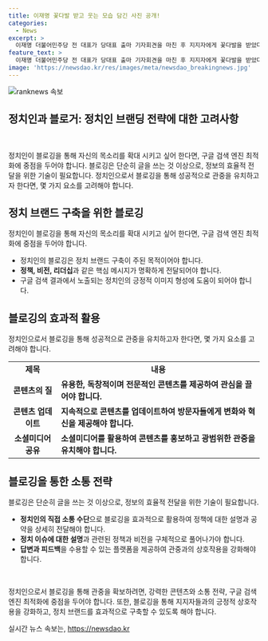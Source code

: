 ```yaml
---
title: 이재명 꽃다발 받고 웃는 모습 담긴 사진 공개!
categories:
  - News
excerpt: >
  이재명 더불어민주당 전 대표가 당대표 출마 기자회견을 마친 후 지지자에게 꽃다발을 받았다. 사진영상기획부 발로 뛰는 더팩트는 24시간 여러분의 제보를 기다립니다. ▶더팩트 제보 카카오톡 더팩트제보 검색 ▶이메일: jebo@tf.co.kr ▶뉴스 홈페이지: talk.tf.co.kr/bbs/report/write
feature_text: >
  이재명 더불어민주당 전 대표가 당대표 출마 기자회견을 마친 후 지지자에게 꽃다발을 받았다. 사진영상기획부 발로 뛰는 더팩트는 24시간 여러분의 제보를 기다립니다. ▶더팩트 제보 카카오톡 더팩트제보 검색 ▶이메일: jebo@tf.co.kr ▶뉴스 홈페이지: talk.tf.co.kr/bbs/report/write
image: 'https://newsdao.kr/res/images/meta/newsdao_breakingnews.jpg'
---
```


<p><img src="https://newsdao.kr/res/images/meta/newsdao_breakingnews.jpg" alt="ranknews 속보" /></p>

<h2>정치인과 블로거: 정치인 브랜딩 전략에 대한 고려사항</h2>

<p data-ke-size="size16">&nbsp;</p>

<p>정치인이 블로깅을 통해 자신의 목소리를 확대 시키고 싶어 한다면, 구글 검색 엔진 최적화에 중점을 두어야 합니다. 블로깅은 단순히 글을 쓰는 것 이상으로, 정보의 효율적 전달을 위한 기술이 필요합니다. 정치인으로서 블로깅을 통해 성공적으로 관중을 유치하고자 한다면, 몇 가지 요소를 고려해야 합니다. </p>

<h2 data-ke-size="size26">정치 브랜드 구축을 위한 블로깅</h2>

<p>정치인이 블로깅을 통해 자신의 목소리를 확대 시키고 싶어 한다면, 구글 검색 엔진 최적화에 중점을 두어야 합니다.</p>

<ul>
  <li>정치인의 블로깅은 정치 브랜드 구축이 주된 목적이어야 합니다.</li>
  <li><b>정책, 비전, 리더십</b>과 같은 핵심 메시지가 명확하게 전달되어야 합니다.</li>
  <li>구글 검색 결과에서 노출되는 정치인의 긍정적 이미지 형성에 도움이 되어야 합니다.</li>
</ul>

<h2 data-ke-size="size26">블로깅의 효과적 활용</h2>

<p>정치인으로서 블로깅을 통해 성공적으로 관중을 유치하고자 한다면, 몇 가지 요소를 고려해야 합니다.</p>

<table>
  <tr>
    <td style="text-align: center; height: 17px;"><b>제목</b></td>
    <td style="text-align: center; height: 17px;"><b>내용</b></td>
  </tr>
  <tr>
    <td style="text-align: center; height: 17px;"><b>콘텐츠의 질</b></td>
    <td><b>유용한, 독창적이며 전문적인 콘텐츠를 제공하여 관심을 끌어야 합니다.</b></td>
  </tr>
  <tr>
    <td style="text-align: center; height: 17px;"><b>콘텐츠 업데이트</b></td>
    <td><b>지속적으로 콘텐츠를 업데이트하여 방문자들에게 변화와 혁신을 제공해야 합니다.</b></td>
  </tr>
  <tr>
    <td style="text-align: center; height: 17px;"><b>소셜미디어 공유</b></td>
    <td><b>소셜미디어를 활용하여 콘텐츠를 홍보하고 광범위한 관중을 유치해야 합니다.</b></td>
 </tr>
</table>

<h2 data-ke-size="size26">블로깅을 통한 소통 전략</h2>

<p>블로깅은 단순히 글을 쓰는 것 이상으로, 정보의 효율적 전달을 위한 기술이 필요합니다.</p>

<ul>
  <li><b>정치인의 직접 소통 수단</b>으로 블로깅을 효과적으로 활용하여 정책에 대한 설명과 공약을 상세히 전달해야 합니다.</li>
  <li><b>정치 이슈에 대한 설명</b>과 관련된 정책과 비전을 구체적으로 풀어나가야 합니다.</li>
  <li><b>답변과 피드백</b>을 수용할 수 있는 플랫폼을 제공하여 관중과의 상호작용을 강화해야 합니다.</li>
</ul>

<p data-ke-size="size16">&nbsp;</p>

<p>정치인으로서 블로깅을 통해 관중을 확보하려면, 강력한 콘텐츠와 소통 전략, 구글 검색 엔진 최적화에 중점을 두어야 합니다. 또한, 블로깅을 통해 지지자들과의 긍정적 상호작용을 강화하고, 정치 브랜드를 효과적으로 구축할 수 있도록 해야 합니다.</p>
실시간 뉴스 속보는, <a href="https://newsdao.kr" rel="dofollow">https://newsdao.kr</a>


